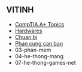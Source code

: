 ## VITINH

- [CompTIA A+ Topics](comptia.md)
- [Hardwares](hardware.md)
- [Chuan bi](01-chuan-bi/01-00-chuong-01.md)
- [Phan cung can ban](02-phan-cung-can-ban/02-00-chuong-02.md)
- 03-phan-mem
- 04-he-thong-mang
- 07-he-thong-games-net
